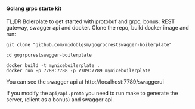 #### Golang grpc starte kit
TL;DR Bolerplate to get started with protobuf and grpc, bonus: REST gateway, swagger api and docker.
Clone the repo, build docker image and run:
```
git clone "github.com/midoblgsm/gogrpcrestswagger-boilerplate"

cd gogrpcrestswagger-boilerplate

docker build -t myniceboilerplate .
docker run -p 7788:7788 -p 7789:7789 myniceboilerplate
```

You can see the swagger api at http://localhost:7789/swaggerui

If you modify the `api/api.proto` you need to run make to generate the server, (client as a bonus) and swagger api.